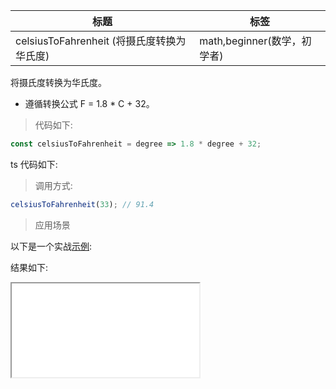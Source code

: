 | 标题                           | 标签                        |
| ------------------------------ | --------------------------- |
| celsiusToFahrenheit (将摄氏度转换为华氏度) | math,beginner(数学，初学者) |

将摄氏度转换为华氏度。

- 遵循转换公式 F = 1.8 \* C + 32。

> 代码如下:

```js
const celsiusToFahrenheit = degree => 1.8 * degree + 32;
```

ts 代码如下:

<div class="code-editor" data-url="codes/javascript/ts/celsiusToFahrenheit.ts" data-language="typescript"></div>

> 调用方式:

```js
celsiusToFahrenheit(33); // 91.4
```

> 应用场景

以下是一个实战<a href="codes/javascript/html/celsiusToFahrenheit.html" target="_blank" rel="noopener noreferrer">示例</a>:

<div class="code-editor" data-url="codes/javascript/html/celsiusToFahrenheit.html" data-language="html"></div>

结果如下:

<iframe src="codes/javascript/html/celsiusToFahrenheit.html"></iframe>
